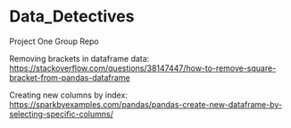 # Data_Detectives
Project One Group Repo

Removing brackets in dataframe data:</br>
https://stackoverflow.com/questions/38147447/how-to-remove-square-bracket-from-pandas-dataframe

Creating new columns by index:<br>
https://sparkbyexamples.com/pandas/pandas-create-new-dataframe-by-selecting-specific-columns/